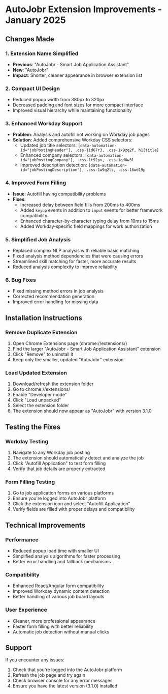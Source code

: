 # AutoJobr Extension Improvements - January 2025

## Changes Made

### 1. Extension Name Simplified
- **Previous**: "AutoJobr - Smart Job Application Assistant" 
- **New**: "AutoJobr"
- **Impact**: Shorter, cleaner appearance in browser extension list

### 2. Compact UI Design
- Reduced popup width from 380px to 320px
- Decreased padding and font sizes for more compact interface
- Improved visual hierarchy while maintaining functionality

### 3. Enhanced Workday Support
- **Problem**: Analysis and autofill not working on Workday job pages
- **Solution**: Added comprehensive Workday CSS selectors:
  - Updated job title selectors: `[data-automation-id="jobPostingHeader"], .css-1id67r3, .css-1x9zq2f, h1[title]`
  - Enhanced company selectors: `[data-automation-id="jobPostingCompany"], .css-1t92pv, .css-1qd0w3l`
  - Improved description detection: `[data-automation-id="jobPostingDescription"], .css-1w9q2ls, .css-16wd19p`

### 4. Improved Form Filling
- **Issue**: Autofill having compatibility problems
- **Fixes**:
  - Increased delay between field fills from 200ms to 400ms
  - Added `keyup` events in addition to `input` events for better framework compatibility
  - Enhanced character-by-character typing delay from 10ms to 15ms
  - Added Workday-specific field mappings for work authorization

### 5. Simplified Job Analysis
- Replaced complex NLP analysis with reliable basic matching
- Fixed analysis method dependencies that were causing errors
- Streamlined skill matching for faster, more accurate results
- Reduced analysis complexity to improve reliability

### 6. Bug Fixes
- Fixed missing method errors in job analysis
- Corrected recommendation generation
- Improved error handling for missing data

## Installation Instructions

### Remove Duplicate Extension
1. Open Chrome Extensions page (chrome://extensions/)
2. Find the larger "AutoJobr - Smart Job Application Assistant" extension
3. Click "Remove" to uninstall it
4. Keep only the smaller, updated "AutoJobr" extension

### Load Updated Extension
1. Download/refresh the extension folder
2. Go to chrome://extensions/
3. Enable "Developer mode"
4. Click "Load unpacked"
5. Select the extension folder
6. The extension should now appear as "AutoJobr" with version 3.1.0

## Testing the Fixes

### Workday Testing
1. Navigate to any Workday job posting
2. The extension should automatically detect and analyze the job
3. Click "Autofill Application" to test form filling
4. Verify that job details are properly extracted

### Form Filling Testing
1. Go to job application forms on various platforms
2. Ensure you're logged into AutoJobr platform
3. Click the extension icon and select "Autofill Application"
4. Verify fields are filled with proper delays and compatibility

## Technical Improvements

### Performance
- Reduced popup load time with smaller UI
- Simplified analysis algorithms for faster processing
- Better error handling and fallback mechanisms

### Compatibility
- Enhanced React/Angular form compatibility
- Improved Workday dynamic content detection
- Better handling of various job board layouts

### User Experience
- Cleaner, more professional appearance
- Faster form filling with better reliability
- Automatic job detection without manual clicks

## Support

If you encounter any issues:
1. Check that you're logged into the AutoJobr platform
2. Refresh the job page and try again
3. Check browser console for any error messages
4. Ensure you have the latest version (3.1.0) installed